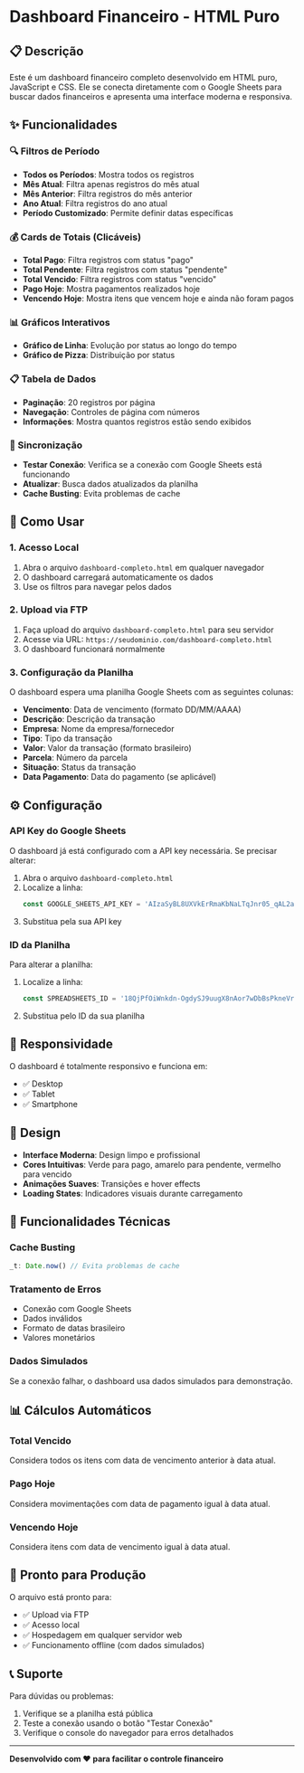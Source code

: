 # Dashboard Financeiro - HTML Puro

## 📋 Descrição

Este é um dashboard financeiro completo desenvolvido em HTML puro, JavaScript e CSS. Ele se conecta diretamente com o Google Sheets para buscar dados financeiros e apresenta uma interface moderna e responsiva.

## ✨ Funcionalidades

### 🔍 Filtros de Período
- **Todos os Períodos**: Mostra todos os registros
- **Mês Atual**: Filtra apenas registros do mês atual
- **Mês Anterior**: Filtra registros do mês anterior
- **Ano Atual**: Filtra registros do ano atual
- **Período Customizado**: Permite definir datas específicas

### 💰 Cards de Totais (Clicáveis)
- **Total Pago**: Filtra registros com status "pago"
- **Total Pendente**: Filtra registros com status "pendente"
- **Total Vencido**: Filtra registros com status "vencido"
- **Pago Hoje**: Mostra pagamentos realizados hoje
- **Vencendo Hoje**: Mostra itens que vencem hoje e ainda não foram pagos

### 📊 Gráficos Interativos
- **Gráfico de Linha**: Evolução por status ao longo do tempo
- **Gráfico de Pizza**: Distribuição por status

### 📋 Tabela de Dados
- **Paginação**: 20 registros por página
- **Navegação**: Controles de página com números
- **Informações**: Mostra quantos registros estão sendo exibidos

### 🔄 Sincronização
- **Testar Conexão**: Verifica se a conexão com Google Sheets está funcionando
- **Atualizar**: Busca dados atualizados da planilha
- **Cache Busting**: Evita problemas de cache

## 🚀 Como Usar

### 1. Acesso Local
1. Abra o arquivo `dashboard-completo.html` em qualquer navegador
2. O dashboard carregará automaticamente os dados
3. Use os filtros para navegar pelos dados

### 2. Upload via FTP
1. Faça upload do arquivo `dashboard-completo.html` para seu servidor
2. Acesse via URL: `https://seudominio.com/dashboard-completo.html`
3. O dashboard funcionará normalmente

### 3. Configuração da Planilha
O dashboard espera uma planilha Google Sheets com as seguintes colunas:
- **Vencimento**: Data de vencimento (formato DD/MM/AAAA)
- **Descrição**: Descrição da transação
- **Empresa**: Nome da empresa/fornecedor
- **Tipo**: Tipo da transação
- **Valor**: Valor da transação (formato brasileiro)
- **Parcela**: Número da parcela
- **Situação**: Status da transação
- **Data Pagamento**: Data do pagamento (se aplicável)

## ⚙️ Configuração

### API Key do Google Sheets
O dashboard já está configurado com a API key necessária. Se precisar alterar:

1. Abra o arquivo `dashboard-completo.html`
2. Localize a linha:
   ```javascript
   const GOOGLE_SHEETS_API_KEY = 'AIzaSyBL8UXVkErRmaKbNaLTqJnr05_qAL2aR5Q';
   ```
3. Substitua pela sua API key

### ID da Planilha
Para alterar a planilha:

1. Localize a linha:
   ```javascript
   const SPREADSHEETS_ID = '18QjPfOiWnkdn-OgdySJ9uugX8nAor7wDbBsPkneVrSE';
   ```
2. Substitua pelo ID da sua planilha

## 📱 Responsividade

O dashboard é totalmente responsivo e funciona em:
- ✅ Desktop
- ✅ Tablet
- ✅ Smartphone

## 🎨 Design

- **Interface Moderna**: Design limpo e profissional
- **Cores Intuitivas**: Verde para pago, amarelo para pendente, vermelho para vencido
- **Animações Suaves**: Transições e hover effects
- **Loading States**: Indicadores visuais durante carregamento

## 🔧 Funcionalidades Técnicas

### Cache Busting
```javascript
_t: Date.now() // Evita problemas de cache
```

### Tratamento de Erros
- Conexão com Google Sheets
- Dados inválidos
- Formato de datas brasileiro
- Valores monetários

### Dados Simulados
Se a conexão falhar, o dashboard usa dados simulados para demonstração.

## 📊 Cálculos Automáticos

### Total Vencido
Considera todos os itens com data de vencimento anterior à data atual.

### Pago Hoje
Considera movimentações com data de pagamento igual à data atual.

### Vencendo Hoje
Considera itens com data de vencimento igual à data atual.

## 🚀 Pronto para Produção

O arquivo está pronto para:
- ✅ Upload via FTP
- ✅ Acesso local
- ✅ Hospedagem em qualquer servidor web
- ✅ Funcionamento offline (com dados simulados)

## 📞 Suporte

Para dúvidas ou problemas:
1. Verifique se a planilha está pública
2. Teste a conexão usando o botão "Testar Conexão"
3. Verifique o console do navegador para erros detalhados

---

**Desenvolvido com ❤️ para facilitar o controle financeiro** 